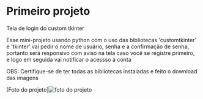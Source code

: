 # Primeiro projeto
 Tela de login do custom tkinter

 Esse mini-projeto usando python com o uso das bibliotecas 'customtkinter' e 'tkinter' vai pedir o nome de usuário, senha e a confirmação de senha, portanto será responsivo com aviso na tela caso você se registre primeiro, e logo em seguida vai notificar o acessso a conta

 OBS: Certifique-se de ter todas as bibliotecas instaladas e feito o download das imagens


[Foto do projeto]![foto do projeto](https://github.com/user-attachments/assets/07a63c8e-49bb-4609-b2ce-afa0a2f23811)
